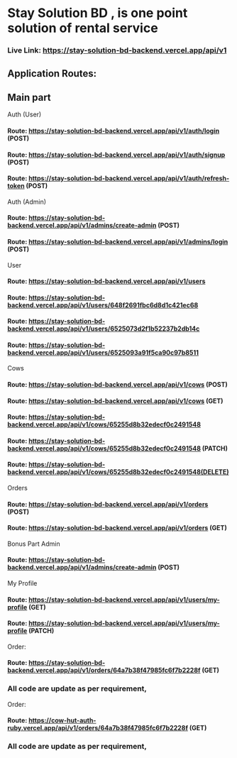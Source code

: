 # Stay Solution BD , is one point solution of rental service


### Live Link: https://stay-solution-bd-backend.vercel.app/api/v1

## Application Routes:

## Main part

Auth (User)

#### Route: https://stay-solution-bd-backend.vercel.app/api/v1/auth/login (POST)

#### Route: https://stay-solution-bd-backend.vercel.app/api/v1/auth/signup (POST)

#### Route: https://stay-solution-bd-backend.vercel.app/api/v1/auth/refresh-token (POST)

Auth (Admin)

#### Route: https://stay-solution-bd-backend.vercel.app/api/v1/admins/create-admin (POST)

#### Route: https://stay-solution-bd-backend.vercel.app/api/v1/admins/login (POST)

User

#### Route: https://stay-solution-bd-backend.vercel.app/api/v1/users

#### Route: https://stay-solution-bd-backend.vercel.app/api/v1/users/648f2691fbc6d8d1c421ec68

#### Route: https://stay-solution-bd-backend.vercel.app/api/v1/users/6525073d2f1b52237b2db14c

#### Route: https://stay-solution-bd-backend.vercel.app/api/v1/users/6525093a91f5ca90c97b8511

Cows

#### Route: https://stay-solution-bd-backend.vercel.app/api/v1/cows (POST)

#### Route: https://stay-solution-bd-backend.vercel.app/api/v1/cows (GET)

#### Route: https://stay-solution-bd-backend.vercel.app/api/v1/cows/65255d8b32edecf0c2491548

#### Route: https://stay-solution-bd-backend.vercel.app/api/v1/cows/65255d8b32edecf0c2491548 (PATCH)

#### Route: https://stay-solution-bd-backend.vercel.app/api/v1/cows/65255d8b32edecf0c2491548(DELETE)

Orders

#### Route: https://stay-solution-bd-backend.vercel.app/api/v1/orders (POST)

#### Route: https://stay-solution-bd-backend.vercel.app/api/v1/orders (GET)

Bonus Part
Admin

#### Route: https://stay-solution-bd-backend.vercel.app/api/v1/admins/create-admin (POST)

My Profile

#### Route: https://stay-solution-bd-backend.vercel.app/api/v1/users/my-profile (GET)

#### Route: https://stay-solution-bd-backend.vercel.app/api/v1/users/my-profile (PATCH)

Order:

#### Route: https://stay-solution-bd-backend.vercel.app/api/v1/orders/64a7b38f47985fc6f7b2228f (GET)

### All code are update as per requirement,


Order:

#### Route: https://cow-hut-auth-ruby.vercel.app/api/v1/orders/64a7b38f47985fc6f7b2228f (GET)

### All code are update as per requirement,
